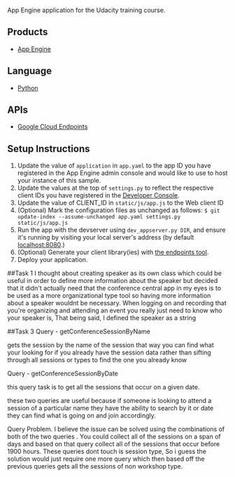 App Engine application for the Udacity training course.

## Products
- [App Engine][1]

## Language
- [Python][2]

## APIs
- [Google Cloud Endpoints][3]

## Setup Instructions
1. Update the value of `application` in `app.yaml` to the app ID you
have registered in the App Engine admin console and would like to use to host
your instance of this sample.
1. Update the values at the top of `settings.py` to
reflect the respective client IDs you have registered in the
[Developer Console][4].
1. Update the value of CLIENT_ID in `static/js/app.js` to the Web client ID
1. (Optional) Mark the configuration files as unchanged as follows:
`$ git update-index --assume-unchanged app.yaml settings.py static/js/app.js`
1. Run the app with the devserver using `dev_appserver.py DIR`, and ensure it's running by visiting your local server's address (by default [localhost:8080][5].)
1. (Optional) Generate your client library(ies) with [the endpoints tool][6].
1. Deploy your application.


[1]: https://developers.google.com/appengine
[2]: http://python.org
[3]: https://developers.google.com/appengine/docs/python/endpoints/
[4]: https://console.developers.google.com/
[5]: https://localhost:8080/
[6]: https://developers.google.com/appengine/docs/python/endpoints/endpoints_tool



##Task 1
I thought about creating speaker as its own class which could be useful in order to define more information about the speaker but decided that it didn't actually need that the conference central app in my eyes is to be used as a more organizational type tool so having more information about a speaker wouldnt be necessary. When logging on and recording that you're organizing and attending an event you really just need to know who your speaker is, That being said, I defined the speaker as a string

##Task 3
Query - getConferenceSessionByName

gets the session by the name of the session that way you can find what your looking for if you already have the session data rather than sifting through all sessions or types to find the one you already know

Query - getConferenceSessionByDate

this query task is to get all the sessions that occur on a given date.



these two queries are useful because if someone is looking to attend a session of a particular name they have the ability to search by it or date they can find what is going on and join accordingly. 


Query Problem. 
I believe the issue can be solved using the combinations of both of the two queries \. You could collect all of the sessions on a span of days and based on that query collect all of the sessions that occur before 1900 hours. These queries dont touch is session type, So i guess the solution would just require one more query which then based off the previous queries gets all the sessions of non workshop type.
